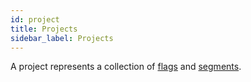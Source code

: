 ```yaml
---
id: project
title: Projects
sidebar_label: Projects
---
```


A project represents a collection of [flags](#flag) and [segments](#segment).
